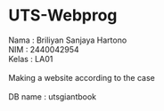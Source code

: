 # UTS-Webprog
Nama   : Briliyan Sanjaya Hartono <br />
NIM    : 2440042954 <br />
Kelas  : LA01 <br />
<br />
Making a website according to the case <br />
<br />
DB name : utsgiantbook
